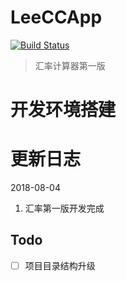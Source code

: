 # LeeCCApp
[![Build Status](https://travis-ci.org/haitaodesign/LeeCCApp.svg?branch=master)](https://travis-ci.org/haitaodesign/LeeCCApp)

>汇率计算器第一版
# 开发环境搭建

# 更新日志
2018-08-04
1. 汇率第一版开发完成

## Todo
- [ ] 项目目录结构升级

